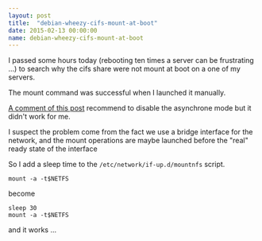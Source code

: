 ```yaml
---
layout: post
title:  "debian-wheezy-cifs-mount-at-boot"
date: 2015-02-13 00:00:00
name: debian-wheezy-cifs-mount-at-boot
---
```


I passed some hours today (rebooting ten times a server can be frustrating ...) to search why the cifs share were not mount at boot on a one of my servers.

The mount command was successful when I launched it manually.

[A comment of this post](http://www.turnkeylinux.org/forum/support/20130814/nfs-share-not-mounting-boot) recommend to disable the asynchrone mode but it didn't work for me.

I suspect the problem come from the fact we use a bridge interface for the network, and the mount operations are maybe launched before the "real" ready state of the interface

So I add a sleep time to the ``/etc/network/if-up.d/mountnfs`` script.


    mount -a -t$NETFS

become

    sleep 30
    mount -a -t$NETFS

and it works ...
